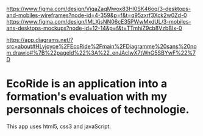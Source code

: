 https://www.figma.com/design/ViqaZaqMwox83Hl0SK46oq/3-desktops-and-mobiles-wireframes?node-id=4-359&p=f&t=q95zxrf3Xck2w0Zd-0
https://www.figma.com/design/lMLXjsNN06cE35PWwMxdUL/3-mobiles-ans-desktops-mockups?node-id=12-14&p=f&t=TTmhiZ9cb8VzbBIx-0

https://app.diagrams.net/?src=about#HLyjoyce%2FEcoRide%2Fmain%2FDiagramme%20sans%20nom.drawio#%7B%22pageId%22%3A%22_enJAcIwX7tWnG5SBYwF%22%7D
# EcoRide is an application into a formation's evaluation with my personnals choices of technologie.
This app uses html5, css3 and javaScript.
